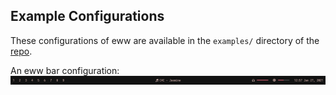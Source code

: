 ## Example Configurations

These configurations of eww are available in the `examples/` directory of the [repo](https://github.com/elkowar/eww).

An eww bar configuration:
![Example bar](https://github.com/elkowar/eww/raw/master/examples/eww-bar/eww-bar.png)
